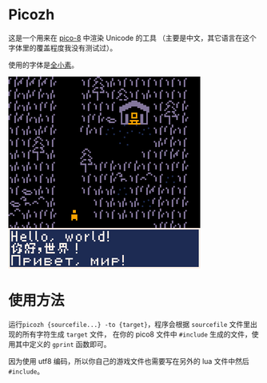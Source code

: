 # Picozh

这是一个用来在 [pico-8](https://www.lexaloffle.com/pico-8.php) 中渲染 Unicode 的工具
（主要是中文，其它语言在这个字体里的覆盖程度我没有测试过）。

使用的字体是[全小素](https://diaowinner.itch.io/galmuri-extended)。

![image](image.png)

# 使用方法
运行`picozh {sourcefile...} -to {target}`，程序会根据 `sourcefile` 文件里出现的所有字符生成 `target` 文件，
在你的 pico8 文件中 `#include` 生成的文件，使用其中定义的 `gprint` 函数即可。

因为使用 utf8 编码，所以你自己的游戏文件也需要写在另外的 lua 文件中然后 `#include`。
